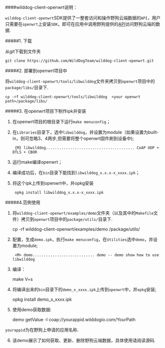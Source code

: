 
####wilddog-client-openwrt说明：

`wilddog-client-openwrt`SDK提供了一整套访问和操作野狗云端数据的`API`，用户只需要在`openwrt`上安装`SDK`，即可在应用中调用野狗提供的[API](https://z.wilddog.com/device/quickstart)访问野狗云端的数据.

#####1. 下载

从git下载到文件夹

	git clone https://github.com/WildDogTeam/wilddog-client-openwrt.git

#####2. 部署到openwrt项目中

将`wilddog-client-openwrt/tools/libwilddog`文件夹拷贝到`openwrt`项目中的`package/libs/`目录下.

	cp -rf wilddog-client-openwrt/tools/libwilddog  <your openwrt path>/package/libs/

#####3. 在openwrt项目下制作ipk并安装

1. 在openwrt项目的根目录下运行`make menuconfig`；

2. 在`Libraries`目录下，选中`libwilddog`，并设置为module（如果设置为built-in，则可忽略3、4两步,但需要将整个openwrt固件刷到设备中);

		{M} libwilddog........................................ CoAP UDP + DTLS + CBOR

3. 运行make编译openwrt；

4. 编译成功后，在`bin`目录下能找到`libwilddog_x.x.x-x_xxxx.ipk`；

5. 将这个ipk上传到openwrt中，并opkg安装

		opkg install libwilddog_x.x.x-x_xxxx.ipk


#####4.范例使用


1. 将`wilddog-client-openwrt/examples/demo`文件夹（以及其中的`Makefile`文件）拷贝到`openwrt`项目中的`package/utils/`目录下.

	 cp -rf wilddog-client-openwrt/examples/demo  <your openwrt path>/package/utils/

2. 配置，生成`demo.ipk`，执行`make menuconfig`，在`Utilities`选中`demo`，并设置为module;
	
		<M> demo............................ demo -- demo show how to use libwilddog 

3. 编译：

	make V=s

4. 将编译出来的`bin`目录下的`demo_x_xxxx.ipk`上传到`openwrt`中，并`opkg`安装;

	opkg install demo_x_xxxx.ipk

5. 使用demo获取数据:

	demo getValue -l coap://yourappid.wilddogio.com/YourPath 

`yourappid`为在野狗上申请的应用名称.

6. 该demo展示了如何获取、更新、删除野狗云端数据，具体使用请阅读源码.
	 		
